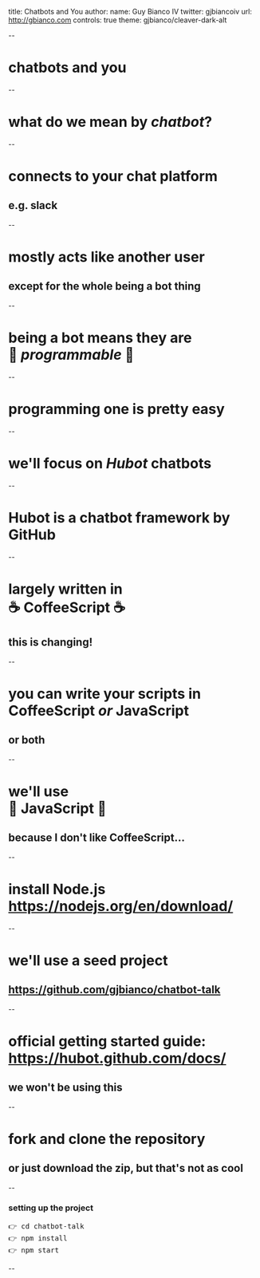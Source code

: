 title: Chatbots and You
author:
  name: Guy Bianco IV
  twitter: gjbiancoiv
  url: http://gbianco.com
controls: true
theme: gjbianco/cleaver-dark-alt

--
# chatbots and you
--
# what do we mean by _chatbot_?
--
# connects to your chat platform
## e.g. slack
--
# mostly acts like another user
## except for the whole being a bot thing
--
# being a bot means they are <br> 🎊 _programmable_ 🎊
--
# programming one is pretty easy
--
# we'll focus on *Hubot* chatbots
--
# Hubot is a chatbot framework by GitHub
--
# largely written in <br> ☕️ CoffeeScript ☕️
## this is changing!
--
# you can write your scripts in CoffeeScript _or_ JavaScript
## or both
--
# we'll use <br> 🚀 JavaScript 🚀
## because I don't like CoffeeScript...
--
# install Node.js <br> https://nodejs.org/en/download/
--
# we'll use a seed project
## https://github.com/gjbianco/chatbot-talk
--
# official getting started guide: <br> https://hubot.github.com/docs/
## we won't be using this
--
# fork and clone the repository
## or just download the zip, but that's not as cool
--
### setting up the project
<pre>
👉 cd chatbot-talk
👉 npm install
👉 npm start
</pre>
--

